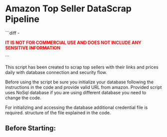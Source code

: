 <h1>Amazon Top Seller DataScrap Pipeline</h1>
```diff
-<p style="color:red"><b>IT IS NOT FOR COMMERCIAL USE AND DOES NOT INCLUDE ANY SENSITIVE INFORMATION</b></p>
```
<p>This script has been created to scrap top sellers with their links and prices daily with database connection and security flow.</p>
<p>Before using the script be sure you initialize your database following the instructions in the code and provide valid URL from amazon. Provided script uses NoSql database if you are using different database you need to change the code.</p>
<p>For initializing and accessing the database additional credential file is required. structure of the file explained in the code.</p>
<h2>Before Starting:</h2>